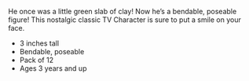 He once was a little green slab of clay! Now he’s a bendable, poseable figure! This nostalgic classic TV Character is sure to put a smile on your face.

- 3 inches tall
- Bendable, poseable
- Pack of 12
- Ages 3 years and up